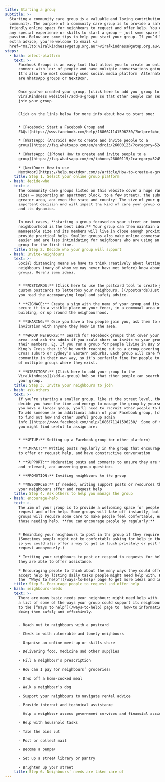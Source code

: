 ```yaml
---
title: Starting a group
subtitle: >-
  Starting a community care group is a valuable and loving contribution to your
  community. The purpose of a community care group is to provide a safe and
  friendly online space for neighbours to request and offer help. You don’t need
  any special experience or skills to start a group — just some spare time and
  passion. Below are some tips to help you start your group. If you’d like any
  extra advice, you’re welcome to email <a
  href="mailto:viralkindness@getup.org.au">viralkindness@getup.org.au</a>.
steps:
  - hash: select-platform
    text: >-
      Facebook Groups is an easy tool that allows you to create an online group,
      connect with lots of people and have multiple conversations going at once.
      It’s also the most commonly used social media platform. Alternate options
      are WhatsApp groups or NextDoor.


      Once you’ve created your group, [click here to add your group to the
      ViralKindness website](/add-a-group) so that other people can search for and
      join your group.


      Click on the links below for more info about how to start one:


      * [Facebook: Start a Facebook Group and
      FAQs](https://www.facebook.com/help/1686671141596230/?helpref=hc_fnav)

      * [WhatsApp: (Android) How to create and invite people to a
      group](https://faq.whatsapp.com/en/android/26000123/?category=5245251)

      * [WhatsApp: (iPhone) How to create and invite people to a
      group](https://faq.whatsapp.com/en/iphone/26000115/?category=5245251)

      * [NextDoor: How to use
      NextDoor](https://help.nextdoor.com/s/article/How-to-create-a-group?language=en_AU)
    title: Step 1. Select your online group platform
  - hash: decide-who
    text: >-
      The community care groups listed on this website cover a huge range of
      sizes — supporting an apartment block, to a few streets, the suburb,
      greater area, and even the state and country! The size of your group is an
      important decision and will impact the kind of care your group can offer
      and its dynamics.


      In most cases, **starting a group focused on your street or immediate
      neighbourhood is the best idea.** Your group can then maintain a
      manageable size and its members will live in close enough proximity to
      provide practical help. Smaller groups also make online conversation
      easier and are less intimidating for neighbours who are using an online
      group for the first time.
    title: Step 2. Decide who your group will support
  - hash: invite-neighbours
    text: >-
      Social distancing means we have to think creatively about letting our
      neighbours (many of whom we may never have met before) know about our
      groups. Here’s some ideas:


      * **POSTCARDS:** [Click here to use the postcard tool to create your own
      custom postcards to letterbox your neighbours. ](/postcards)Just make sure
      you read the accompanying legal and safety advice.

      * **SIGNAGE:** Create a sign with the name of your group and its URL, and
      secure it to a visible place on your fence, in a communal area of your
      building, or up around the neighbourhood.

      * **SHARING:** Once you have a few people join you, ask them to share the
      invitation with anyone they know in the area.

      * **GROUP NETWORKS:** Search for Facebook groups that cover your larger
      area, and ask the admin if you could share an invite to your group with
      their members. Eg. If you run a group for people living in Bay Street,
      King’s Cross then it’d be worth reaching out to a group covering Kings
      Cross suburb or Sydney’s Eastern Suburbs. Each group will care for their
      community in their own way, so it’s perfectly fine for people to be part
      of multiple groups where they exist.

      * **DIRECTORY:** [Click here to add your group to the
      ViralKindness](/add-a-group) hub so that other people can search for and join
      your group.
    title: Step 3. Invite your neighbours to join
  - hash: ask-others
    text: >-
      If you’re starting a smaller group, like at the street level, then you may
      decide you have the time and energy to manage the group by yourself. If
      you have a larger group, you’ll need to recruit other people to help you.
      To add someone as an additional admin of your Facebook group, [click here
      to find out how and other useful group admin
      info.](https://www.facebook.com/help/1686671141596230/) Some of the roles
      you might find useful to assign are:


      * **SETUP:** Setting up a Facebook group (or other platform)

      * **IMPACT:** Writing posts regularly in the group that encourage people
      to offer or request help, and have constructive conversation

      * **SUPPORT:** Moderating posts and comments to ensure they are friendly
      and relevant, and answering group questions

      * **PROMOTION:** Inviting neighbours to the group

      * **RESOURCES:** If needed, writing support posts or resources that help
      your neighbours offer and request help
    title: Step 4. Ask others to help you manage the group
  - hash: encourage-help
    text: >-
      The aim of your group is to provide a welcoming space for people to
      request and offer help. Some groups will take off instantly, but most
      groups will require some care to make people feel comfortable, especially
      those needing help. **You can encourage people by regularly:**


      * Reminding your neighbours to post in the group if they require help.
      (Sometimes people might not be comfortable asking for help in the group,
      so you could also offer a way to get in touch privately or post their
      request anonymously.)

      * Inviting your neighbours to post or respond to requests for help when
      they are able to offer assistance.

      * Encouraging people to think about the many ways they could offer and
      accept help by listing daily tasks people might need help with. Head to
      the [“Ways to help”](/ways-to-help) page to get more ideas and info.
    title: Step 5. Encourage people to request and offer help
  - hash: neighbours-needs
    text: >-
      There are many basic needs your neighbours might need help with. Below is
      a list of some of the ways your group could support its neighbours. Head
      to the [“Ways to help”](/ways-to-help) page to  how-to information about
      doing them safely and effectively.


      - Reach out to neighbours with a postcard

      - Check in with vulnerable and lonely neighbours

      - Organise an online meet-up or skills share

      - Delivering food, medicine and other supplies

      - Fill a neighbour’s prescription

      - How can I pay for neighbours’ groceries?

      - Drop off a home-cooked meal

      - Walk a neighbour’s dog

      - Support your neighbours to navigate rental advice

      - Provide internet and technical assistance

      - Help a neighbour access government services and financial assistance

      - Help with household tasks

      - Take the bins out

      - Post or collect mail

      - Become a penpal

      - Set up a street library or pantry

      - Brighten up your street
    title: Step 6. Neighbours’ needs are taken care of
---
```

